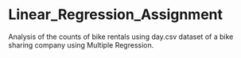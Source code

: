 # Linear_Regression_Assignment
Analysis of the counts of bike rentals using day.csv dataset of a bike sharing company using Multiple Regression.
